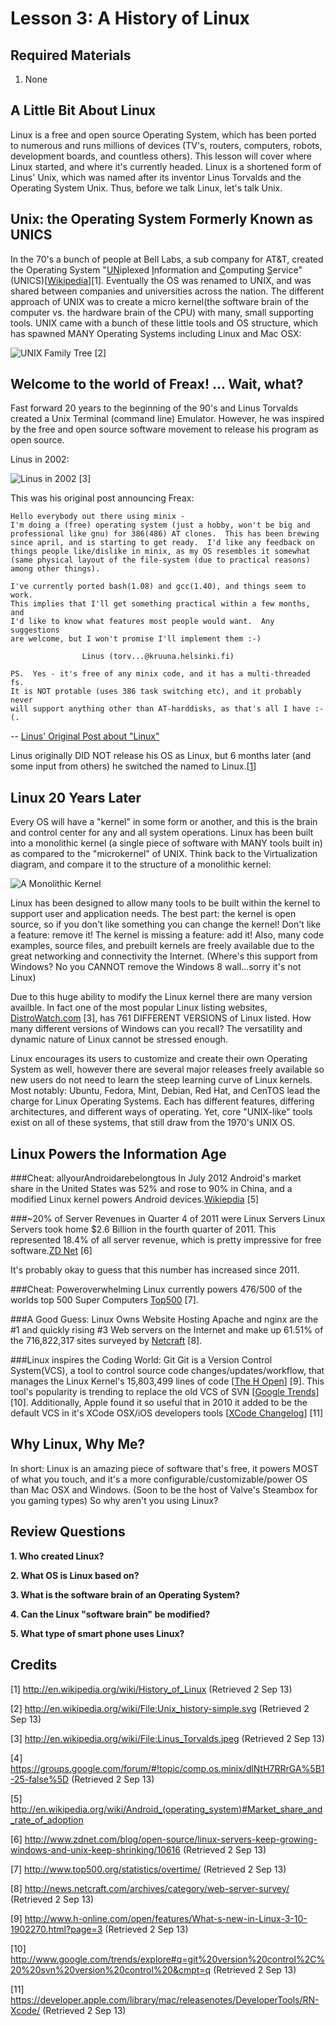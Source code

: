 Lesson 3: A History of Linux
============================
Required Materials
------------------
1. None

A Little Bit About Linux
------------------------
Linux is a free and open source Operating System, which has been ported to numerous and runs millions of devices (TV's, routers, computers, robots, development boards, and countless others).
This lesson will cover where Linux started, and where it's currently headed. 
Linux is a shortened form of Linus' Unix, which was named after its inventor Linus Torvalds and the Operating System Unix.
Thus, before we talk Linux, let's talk Unix.

Unix: the Operating System Formerly Known as UNICS
--------------------------------------------------
In the 70's a bunch of people at Bell Labs, a sub company for AT&T, created the Operating System "<u>UN</u>iplexed <u>I</u>nformation and <u>C</u>omputing <u>S</u>ervice" (UNICS)\[[Wikipedia][1]\]\[1\].
Eventually the OS was renamed to UNIX, and was shared between companies and universities across the nation.
The different approach of UNIX was to create a micro kernel(the software brain of the computer vs. the hardware brain of the CPU) with many, small supporting tools.
UNIX came with a bunch of these little tools and OS structure, which has spawned MANY Operating Systems including Linux and Mac OSX:

![UNIX Family Tree](./01_Family_Tree.png) \[2\]

Welcome to the world of Freax! ... Wait, what?
----------------------------------------------
Fast forward 20 years to the beginning of the 90's and Linus Torvalds created a Unix Terminal (command line) Emulator.
However, he was inspired by the free and open source software movement to release his program as open source.

Linus in 2002:

![Linus in 2002](./03_Linus_Torvalds.jpeg) \[3\]

This was his original post announcing Freax:
```
Hello everybody out there using minix -
I'm doing a (free) operating system (just a hobby, won't be big and
professional like gnu) for 386(486) AT clones.  This has been brewing
since april, and is starting to get ready.  I'd like any feedback on
things people like/dislike in minix, as my OS resembles it somewhat
(same physical layout of the file-system (due to practical reasons)
among other things).

I've currently ported bash(1.08) and gcc(1.40), and things seem to work. 
This implies that I'll get something practical within a few months, and
I'd like to know what features most people would want.  Any suggestions
are welcome, but I won't promise I'll implement them :-)

                Linus (torv...@kruuna.helsinki.fi)

PS.  Yes - it's free of any minix code, and it has a multi-threaded fs. 
It is NOT protable (uses 386 task switching etc), and it probably never
will support anything other than AT-harddisks, as that's all I have :-(. 
```
-- [Linus' Original Post about "Linux"][4]

Linus originally DID NOT release his OS as Linux, but 6 months later (and some input from others) he switched the named to Linux.\[[1]\]

Linux 20 Years Later
--------------------
Every OS will have a "kernel" in some form or another, and this is the brain and control center for any and all system operations.
Linux has been built into a monolithic kernel (a single piece of software with MANY tools built in) as compared to the "microkernel" of UNIX.
Think back to the Virtualization diagram, and compare it to the structure of a monolithic kernel:

![A Monolithic Kernel](./02_Kernels_.png)

Linux has been designed to allow many tools to be built within the kernel to support user and application needs.
The best part: the kernel is open source, so if you don't like something you can change the kernel!
Don't like a feature: remove it!
The kernel is missing a feature: add it!
Also, many code examples, source files, and prebuilt kernels are freely available due to the great networking and connectivity the Internet.
(Where's this support from Windows? No you CANNOT remove the Windows 8 wall...sorry it's not Linux)

Due to this huge ability to modify the Linux kernel there are many version availble.
In fact one of the most popular Linux listing websites, [DistroWatch.com](http://distrowatch.com/) \[3\], has 761 DIFFERENT VERSIONS of Linux listed.
How many different versions of Windows can you recall?
The versatility and dynamic nature of Linux cannot be stressed enough.

Linux encourages its users to customize and create their own Operating System as well, however there are several major releases freely available so new users do not need to learn the steep learning curve of Linux kernels.
Most notably: Ubuntu, Fedora, Mint, Debian, Red Hat, and CenTOS lead the charge for Linux Operating Systems.
Each has different features, differing architectures, and different ways of operating.
Yet, core "UNIX-like" tools exist on all of these systems, that still draw from the 1970's UNIX OS.

Linux Powers the Information Age
--------------------------------
###Cheat: allyourAndroidarebelongtous 
In July 2012 Android's market share in the United States was 52% and rose to 90% in China, and a modified Linux kernel powers Android devices.[Wikiepdia][5] \[5\]

###~20% of Server Revenues in Quarter 4 of 2011 were Linux Servers
Linux Servers took home $2.6 Billion in the fourth quarter of 2011.
This represented 18.4% of all server revenue, which is pretty impressive for free software.[ZD Net][6] \[6\]

It's probably okay to guess that this number has increased since 2011.

###Cheat: Poweroverwhelming
Linux currently powers 476/500 of the worlds top 500 Super Computers [Top500][7] \[7\].

###A Good Guess: Linux Owns Website Hosting
Apache and nginx are the #1 and quickly rising #3 Web servers on the Internet and make up 61.51% of the 716,822,317 sites surveyed by [Netcraft][8] \[8\].

###Linux inspires the Coding World: Git
Git is a Version Control System(VCS), a tool to control source code changes/updates/workflow, that manages the Linux Kernel's 15,803,499 lines of code \[[The H Open][9]\] \[9\].
This tool's popularity is trending to replace the old VCS of SVN \[[Google Trends][10]\] \[10\].
Additionally, Apple found it so useful that in 2010 it added to be the default VCS in it's XCode OSX/iOS developers tools \[[XCode Changelog][11]\] \[11\]

Why Linux, Why Me?
------------------
In short: Linux is an amazing piece of software that's free, it powers MOST of what you touch, and it's a more configurable/customizable/power OS than Mac OSX and Windows.
(Soon to be the host of Valve's Steambox for you gaming types)
So why aren't you using Linux?

Review Questions
----------------
**1. Who created Linux?**

**2. What OS is Linux based on?**

**3. What is the software brain of an Operating System?**

**4. Can the Linux "software brain" be modified?**

**5. What type of smart phone uses Linux?**

Credits
-------
\[1\] http://en.wikipedia.org/wiki/History_of_Linux (Retrieved 2 Sep 13)

\[2\] http://en.wikipedia.org/wiki/File:Unix_history-simple.svg (Retrieved 2 Sep 13)

\[3\] http://en.wikipedia.org/wiki/File:Linus_Torvalds.jpeg (Retrieved 2 Sep 13)

\[4\] https://groups.google.com/forum/#!topic/comp.os.minix/dlNtH7RRrGA%5B1-25-false%5D (Retrieved 2 Sep 13)

\[5\] http://en.wikipedia.org/wiki/Android_(operating_system)#Market_share_and_rate_of_adoption

\[6\] http://www.zdnet.com/blog/open-source/linux-servers-keep-growing-windows-and-unix-keep-shrinking/10616 (Retrieved 2 Sep 13)

\[7\] http://www.top500.org/statistics/overtime/ (Retrieved 2 Sep 13)

\[8\] http://news.netcraft.com/archives/category/web-server-survey/ (Retrieved 2 Sep 13)

\[9\] http://www.h-online.com/open/features/What-s-new-in-Linux-3-10-1902270.html?page=3 (Retrieved 2 Sep 13)

\[10\] http://www.google.com/trends/explore#q=git%20version%20control%2C%20%20svn%20version%20control%20&cmpt=q (Retrieved 2 Sep 13)

\[11\] https://developer.apple.com/library/mac/releasenotes/DeveloperTools/RN-Xcode/ (Retrieved 2 Sep 13)

[1]:http://en.wikipedia.org/wiki/History_of_Linux
[2]:http://en.wikipedia.org/wiki/File:Unix_history-simple.svg
[3]:http://en.wikipedia.org/wiki/File:Linus_Torvalds.jpeg
[4]:https://groups.google.com/forum/#!topic/comp.os.minix/dlNtH7RRrGA%5B1-25-false%5D
[5]:http://en.wikipedia.org/wiki/Android_(operating_system)#Market_share_and_rate_of_adoption
[6]:http://www.zdnet.com/blog/open-source/linux-servers-keep-growing-windows-and-unix-keep-shrinking/10616
[7]:http://www.top500.org/statistics/overtime/
[8]:http://news.netcraft.com/archives/category/web-server-survey/
[9]:http://www.h-online.com/open/features/What-s-new-in-Linux-3-10-1902270.html?page=3 
[10]:http://www.google.com/trends/explore#q=git%20version%20control%2C%20%20svn%20version%20control%20&cmpt=q
[11]:https://developer.apple.com/library/mac/releasenotes/DeveloperTools/RN-Xcode/